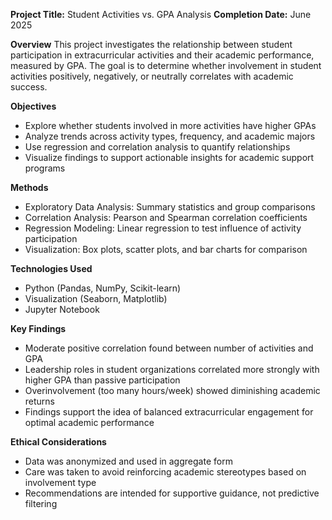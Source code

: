 **Project Title:** Student Activities vs. GPA Analysis
**Completion Date:** June 2025

**Overview**
This project investigates the relationship between student participation in extracurricular activities and their academic performance, measured by GPA. The goal is to determine whether involvement in student activities positively, negatively, or neutrally correlates with academic success.

**Objectives**
- Explore whether students involved in more activities have higher GPAs
- Analyze trends across activity types, frequency, and academic majors
- Use regression and correlation analysis to quantify relationships
- Visualize findings to support actionable insights for academic support programs

**Methods**
- Exploratory Data Analysis: Summary statistics and group comparisons
- Correlation Analysis: Pearson and Spearman correlation coefficients
- Regression Modeling: Linear regression to test influence of activity participation
- Visualization: Box plots, scatter plots, and bar charts for comparison

**Technologies Used**
- Python (Pandas, NumPy, Scikit-learn)
- Visualization (Seaborn, Matplotlib)
- Jupyter Notebook

**Key Findings**
- Moderate positive correlation found between number of activities and GPA
- Leadership roles in student organizations correlated more strongly with higher GPA than passive participation
- Overinvolvement (too many hours/week) showed diminishing academic returns
- Findings support the idea of balanced extracurricular engagement for optimal academic performance

**Ethical Considerations**
- Data was anonymized and used in aggregate form
- Care was taken to avoid reinforcing academic stereotypes based on involvement type
- Recommendations are intended for supportive guidance, not predictive filtering
